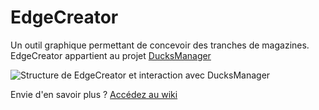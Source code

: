 EdgeCreator
===========

Un outil graphique permettant de concevoir des tranches de magazines.
EdgeCreator appartient au projet [DucksManager](https://github.com/bperel/DucksManager)

﻿![Structure de EdgeCreator et interaction avec DucksManager](http://www.gliffy.com/go/publish/image/4959615/L.png)


Envie d'en savoir plus ? [Accédez au wiki](https://github.com/bperel/EdgeCreator/wiki)
